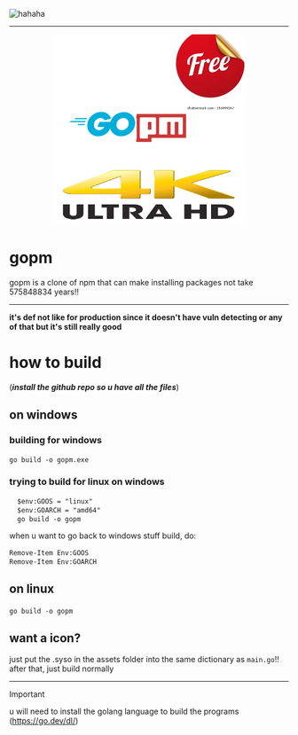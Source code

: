 ![hahaha](https://pkg.go.dev/badge/github.com/user/repo.svg)

---


<div align=center>
<img src="assets/gopm.png" width=344/>
</div>
  
# gopm

gopm is a clone of npm that can make installing packages not take 575848834 years!!

--- 

**it's def not like for production since it doesn't have vuln detecting or any of that but it's still really good**


# how to build
  (***install the github repo so u have all the files***)
  
## on windows


  
  ### building for windows
  ```
  go build -o gopm.exe
  ```
  ### trying to build for linux on windows
  
  ```
    $env:GOOS = "linux" 
    $env:GOARCH = "amd64"
    go build -o gopm
   ```
  when u want to go back to windows stuff build, do:
  ```
  Remove-Item Env:GOOS
  Remove-Item Env:GOARCH
  ```
## on linux
  `go build -o gopm`

## want a icon?

  just put the .syso in the assets folder into the same dictionary as `main.go`!! after that, just build normally
  
---

> [!IMPORTANT]
> u will need to install the golang language to build the programs (https://go.dev/dl/)
